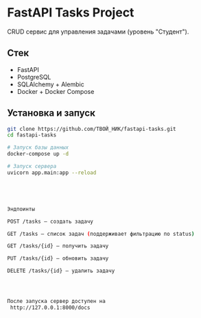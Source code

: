 # FastAPI Tasks Project

CRUD сервис для управления задачами (уровень "Студент").

## Стек
- FastAPI
- PostgreSQL
- SQLAlchemy + Alembic
- Docker + Docker Compose

## Установка и запуск
```bash
git clone https://github.com/ТВОЙ_НИК/fastapi-tasks.git
cd fastapi-tasks

# Запуск базы данных
docker-compose up -d

# Запуск сервера
uvicorn app.main:app --reload





Эндпоинты

POST /tasks — создать задачу

GET /tasks — список задач (поддерживает фильтрацию по status)

GET /tasks/{id} — получить задачу

PUT /tasks/{id} — обновить задачу

DELETE /tasks/{id} — удалить задачу




После запуска сервер доступен на
 http://127.0.0.1:8000/docs